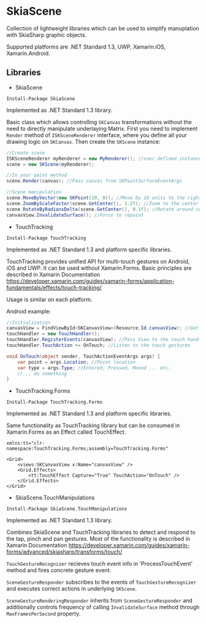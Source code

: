# SkiaScene
Collection of lightweight libraries which can be used to simplify manuplation with SkiaSharp graphic objects. 

Supported platforms are .NET Standard 1.3, UWP, Xamarin.iOS, Xamarin.Android.

## Libraries

* SkiaScene
```
Install-Package SkiaScene
```
Implemented as .NET Standard 1.3 library.

Basic class which allows controlling `SKCanvas` transformations without the need to directly manipulate underlaying Matrix.
First you need to implement `Render` method of `ISKSceneRenderer` interface, where you define all your drawing logic on `SKCanvas`.
Then create the `SKScene` instance:

```csharp
//Create scene
ISKSceneRenderer myRenderer = new MyRenderer(); //user defined instance 
scene = new SKScene(myRenderer);

//In your paint method
scene.Render(canvas); //Pass canvas from SKPaintSurfaceEventArgs

//Scene manipulation
scene.MoveByVector(new SKPoint(10, 0)); //Move by 10 units to the right independently from current rotation and zoom
scene.ZoomByScaleFactor(scene.GetCenter(), 1.2f); //Zoom to the center
scene.RotateByRadiansDelta(scene.GetCenter(), 0.1f); //Rotate around center
canvasView.InvalidateSurface(); //Force to repaint
```

* TouchTracking
```
Install-Package TouchTracking
```
Implemented as .NET Standard 1.3 and platform specific libraries.

TouchTracking provides unified API for multi-touch gestures on Android, iOS and UWP. It can be used without Xamarin.Forms. 
Basic principles are described in Xamarin Documentation https://developer.xamarin.com/guides/xamarin-forms/application-fundamentals/effects/touch-tracking/

Usage is similar on each platform. 

Android example:

```csharp
//Initialization
canvasView = FindViewById<SKCanvasView>(Resource.Id.canvasView); //Get SKCanvasView
touchHandler = new TouchHandler();
touchHandler.RegisterEvents(canvasView); //Pass View to the touch handler
touchHandler.TouchAction += OnTouch; //Listen to the touch gestures

void OnTouch(object sender, TouchActionEventArgs args) {
    var point = args.Location; //Point location
    var type = args.Type; //Entered, Pressed, Moved ... etc.
    //... do something
}
```

* TouchTracking.Forms
```
Install-Package TouchTracking.Forms
```
Implemented as .NET Standard 1.3 and platform specific libraries.

Same functionality as TouchTracking library but can be consumed in Xamarin.Forms as an Effect called TouchEffect.

```
xmlns:tt="clr-namespace:TouchTracking.Forms;assembly=TouchTracking.Forms"

<Grid>
    <views:SKCanvasView x:Name="canvasView" />
    <Grid.Effects>
        <tt:TouchEffect Capture="True" TouchAction="OnTouch" />
    </Grid.Effects>
</Grid>
```

* SkiaScene.TouchManipulations
```
Install-Package SkiaScene.TouchManipulations
```
Implemented as .NET Standard 1.3 library.

Combines SkiaScene and TouchTracking libraries to detect and respond to the tap, pinch and pan gestures. Most of the functionality is described in Xamarin Documentation https://developer.xamarin.com/guides/xamarin-forms/advanced/skiasharp/transforms/touch/

`TouchGestureRecognizer` recieves touch event info in 'ProcessTouchEvent' method and fires concrete gesture event.

`SceneGestureResponder` subscribes to the events of `TouchGestureRecognizer` and executes correct actions in underlying `SKScene`.

`SceneGestureRenderingResponder` inherits from `SceneGestureResponder` and additionally controls frequency of calling `InvalidateSurface` method through `MaxFramesPerSecond` property.
